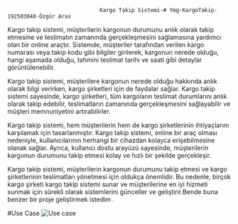                                 Kargo Takip Sistemi-# Ymg-KargoTakip-192503048-Özgür Aras
Kargo takip sistemi, müşterilerin kargonun durumunu anlık olarak takip etmesine ve teslimatın zamanında gerçekleşmesini sağlamasına yardımcı olan bir online araçtır. Sistemde, müşteriler tarafından verilen kargo numarası veya takip kodu gibi bilgiler girilerek, kargonun nerede olduğu, hangi aşamada olduğu, tahmini teslimat tarihi ve saati gibi detaylar görüntülenebilir.

Kargo takip sistemi, müşterilere kargonun nerede olduğu hakkında anlık olarak bilgi verirken, kargo şirketleri için de faydalar sağlar. Kargo takip sistemi sayesinde, kargo şirketleri, tüm kargoların teslimat durumlarını anlık olarak takip edebilir, teslimatların zamanında gerçekleşmesini sağlayabilir ve müşteri memnuniyetini artırabilirler.

Kargo takip sistemi, hem müşterilerin hem de kargo şirketlerinin ihtiyaçlarını karşılamak için tasarlanmıştır. Kargo takip sistemi, online bir araç olması nedeniyle, kullanıcılarının herhangi bir cihazdan kolayca erişebilmesine olanak sağlar. Ayrıca, kullanıcı dostu arayüzü sayesinde, müşterilerin kargonun durumunu takip etmesi kolay ve hızlı bir şekilde gerçekleşir.

Kargo takip sistemi, müşterilerin kargonun durumunu takip etmesi ve kargo şirketlerinin teslimatları yönetmesi için oldukça önemlidir. Bu nedenle, birçok kargo şirketi kargo takip sistemi sunar ve müşterilerine en iyi hizmeti sunmak için sürekli olarak sistemlerini günceller ve geliştirir.Bende buna benzer bir proje geliştirmek istedim .

#Use Case
![Use case](https://user-images.githubusercontent.com/95769704/235355283-50d4d2bd-f43a-42b9-8da2-faec1256e6eb.png)

